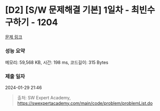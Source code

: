 # [D2] [S/W 문제해결 기본] 1일차 - 최빈수 구하기 - 1204 

[문제 링크](https://swexpertacademy.com/main/code/problem/problemDetail.do?contestProbId=AV13zo1KAAACFAYh) 

### 성능 요약

메모리: 59,568 KB, 시간: 198 ms, 코드길이: 315 Bytes

### 제출 일자

2024-01-29 21:46



> 출처: SW Expert Academy, https://swexpertacademy.com/main/code/problem/problemList.do